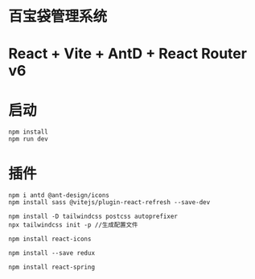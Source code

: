 # 百宝袋管理系统

# React + Vite + AntD + React Router v6

# 启动

```basg
npm install
npm run dev
```

# 插件

```basg
npm i antd @ant-design/icons
npm install sass @vitejs/plugin-react-refresh --save-dev

npm install -D tailwindcss postcss autoprefixer
npx tailwindcss init -p //生成配置文件

npm install react-icons

npm install --save redux

npm install react-spring
```
